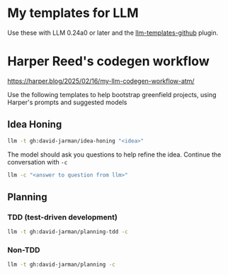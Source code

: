 # My templates for LLM

Use these with LLM 0.24a0 or later and the [llm-templates-github](https://github.com/simonw/llm-templates-github) plugin.

# Harper Reed's codegen workflow

https://harper.blog/2025/02/16/my-llm-codegen-workflow-atm/

Use the following templates to help bootstrap greenfield projects, using Harper's prompts and suggested models

## Idea Honing

```bash
llm -t gh:david-jarman/idea-honing "<idea>"
```

The model should ask you questions to help refine the idea. Continue the conversation with `-c`

```bash
llm -c "<answer to question from llm>"
```

## Planning

### TDD (test-driven development)

```bash
llm -t gh:david-jarman/planning-tdd -c
```

### Non-TDD

```bash
llm -t gh:david-jarman/planning -c
```
